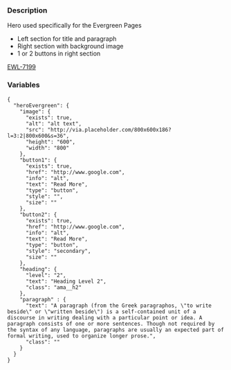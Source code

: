 ### Description
Hero used specifically for the Evergreen Pages
- Left section for title and paragraph
- Right section with background image
- 1 or 2 buttons in right section

[EWL-7199](https://issues.ama-assn.org/browse/EWL-7199)


### Variables
~~~~
{
  "heroEvergreen": {
    "image": {
      "exists": true,
      "alt": "alt text",
      "src": "http://via.placeholder.com/800x600x186?l=3:2|800x600&s=36",
      "height": "600",
      "width": "800"
    },
    "button1": {
      "exists": true,
      "href": "http://www.google.com",
      "info": "alt",
      "text": "Read More",
      "type": "button",
      "style": "",
      "size": ""
    },
    "button2": {
      "exists": true,
      "href": "http://www.google.com",
      "info": "alt",
      "text": "Read More",
      "type": "button",
      "style": "secondary",
      "size": ""
    },
    "heading": {
      "level": "2",
      "text": "Heading Level 2",
      "class": "ama__h2"
    },
    "paragraph" : {
      "text": "A paragraph (from the Greek paragraphos, \"to write beside\" or \"written beside\") is a self-contained unit of a discourse in writing dealing with a particular point or idea. A paragraph consists of one or more sentences. Though not required by the syntax of any language, paragraphs are usually an expected part of formal writing, used to organize longer prose.",
      "class": ""
    }
  }
}

~~~~
